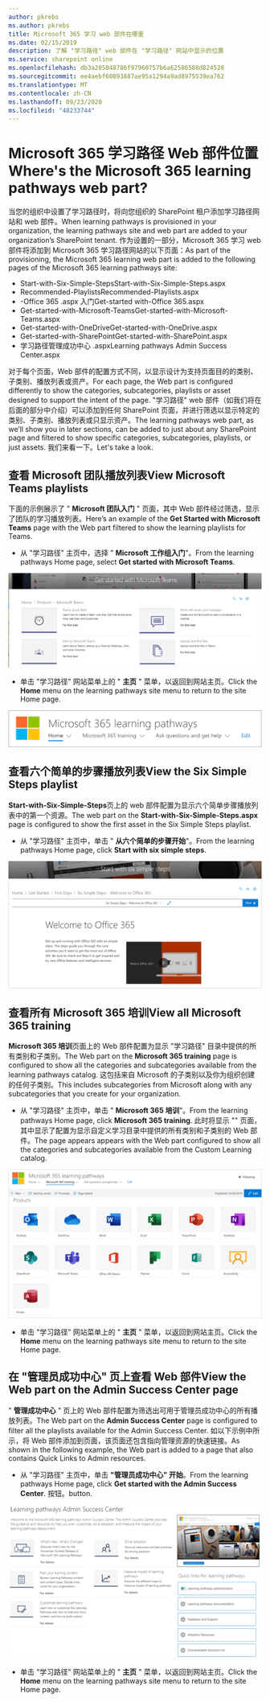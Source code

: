 ```yaml
---
author: pkrebs
ms.author: pkrebs
title: Microsoft 365 学习 web 部件在哪里
ms.date: 02/15/2019
description: 了解 "学习路径" web 部件在 "学习路径" 网站中显示的位置
ms.service: sharepoint online
ms.openlocfilehash: db3a205048786f97960757b6a62586588d824528
ms.sourcegitcommit: ee4aebf60893887ae95a1294a9ad8975539ea762
ms.translationtype: MT
ms.contentlocale: zh-CN
ms.lasthandoff: 09/23/2020
ms.locfileid: "48233744"
---
```

# <a name="wheres-the-microsoft-365-learning-pathways-web-part"></a><span data-ttu-id="f8942-103">Microsoft 365 学习路径 Web 部件位置</span><span class="sxs-lookup"><span data-stu-id="f8942-103">Where's the Microsoft 365 learning pathways web part?</span></span> 

<span data-ttu-id="f8942-104">当您的组织中设置了学习路径时，将向您组织的 SharePoint 租户添加学习路径网站和 web 部件。</span><span class="sxs-lookup"><span data-stu-id="f8942-104">When learning pathways is provisioned in your organization, the learning pathways site and web part are added to your organization’s SharePoint tenant.</span></span> <span data-ttu-id="f8942-105">作为设置的一部分，Microsoft 365 学习 web 部件将添加到 Microsoft 365 学习路径网站的以下页面：</span><span class="sxs-lookup"><span data-stu-id="f8942-105">As part of the provisioning, the Microsoft 365 learning web part is added to the following pages of the Microsoft 365 learning pathways site:</span></span>

- <span data-ttu-id="f8942-106">Start-with-Six-Simple-Steps</span><span class="sxs-lookup"><span data-stu-id="f8942-106">Start-with-Six-Simple-Steps.aspx</span></span> 
- <span data-ttu-id="f8942-107">Recommended-Playlists</span><span class="sxs-lookup"><span data-stu-id="f8942-107">Recommended-Playlists.aspx</span></span>
- <span data-ttu-id="f8942-108">-Office 365 .aspx 入门</span><span class="sxs-lookup"><span data-stu-id="f8942-108">Get-started with-Office 365.aspx</span></span>
- <span data-ttu-id="f8942-109">Get-started-with-Microsoft-Teams</span><span class="sxs-lookup"><span data-stu-id="f8942-109">Get-started-with-Microsoft-Teams.aspx</span></span>
- <span data-ttu-id="f8942-110">Get-started-with-OneDrive</span><span class="sxs-lookup"><span data-stu-id="f8942-110">Get-started-with-OneDrive.aspx</span></span>
- <span data-ttu-id="f8942-111">Get-started-with-SharePoint</span><span class="sxs-lookup"><span data-stu-id="f8942-111">Get-started-with-SharePoint.aspx</span></span>
- <span data-ttu-id="f8942-112">学习路径管理成功中心 .aspx</span><span class="sxs-lookup"><span data-stu-id="f8942-112">Learning pathways Admin Success Center.aspx</span></span>

<span data-ttu-id="f8942-113">对于每个页面，Web 部件的配置方式不同，以显示设计为支持页面目的的类别、子类别、播放列表或资产。</span><span class="sxs-lookup"><span data-stu-id="f8942-113">For each page, the Web part is configured differently to show the categories, subcategories, playlists or asset designed to support the intent of the page.</span></span> <span data-ttu-id="f8942-114">"学习路径" web 部件（如我们将在后面的部分中介绍）可以添加到任何 SharePoint 页面，并进行筛选以显示特定的类别、子类别、播放列表或只显示资产。</span><span class="sxs-lookup"><span data-stu-id="f8942-114">The learning pathways web part, as we’ll show you in later sections, can be added to just about any SharePoint page and filtered to show specific categories, subcategories, playlists, or just assets.</span></span> <span data-ttu-id="f8942-115">我们来看一下。</span><span class="sxs-lookup"><span data-stu-id="f8942-115">Let's take a look.</span></span> 

## <a name="view-microsoft-teams-playlists"></a><span data-ttu-id="f8942-116">查看 Microsoft 团队播放列表</span><span class="sxs-lookup"><span data-stu-id="f8942-116">View Microsoft Teams playlists</span></span>

<span data-ttu-id="f8942-117">下面的示例展示了 " **Microsoft 团队入门** " 页面，其中 Web 部件经过筛选，显示了团队的学习播放列表。</span><span class="sxs-lookup"><span data-stu-id="f8942-117">Here’s an example of the **Get Started with Microsoft Teams** page with the Web part filtered to show the learning playlists for Teams.</span></span> 

- <span data-ttu-id="f8942-118">从 "学习路径" 主页中，选择 " **Microsoft 工作组入门**"。</span><span class="sxs-lookup"><span data-stu-id="f8942-118">From the learning pathways Home page, select **Get started with Microsoft Teams**.</span></span>

![cg-whereiswp-teams.png](media/cg-whereiswp-teams.png)

- <span data-ttu-id="f8942-120">单击 "学习路径" 网站菜单上的 " **主页** " 菜单，以返回到网站主页。</span><span class="sxs-lookup"><span data-stu-id="f8942-120">Click the **Home** menu on the learning pathways site menu to return to the site Home page.</span></span>

![cg-homebtnmenu.png](media/cg-homebtnmenu.png)

## <a name="view-the-six-simple-steps-playlist"></a><span data-ttu-id="f8942-122">查看六个简单的步骤播放列表</span><span class="sxs-lookup"><span data-stu-id="f8942-122">View the Six Simple Steps playlist</span></span>

<span data-ttu-id="f8942-123">**Start-with-Six-Simple-Steps**页上的 web 部件配置为显示六个简单步骤播放列表中的第一个资源。</span><span class="sxs-lookup"><span data-stu-id="f8942-123">The web part on the **Start-with-Six-Simple-Steps.aspx** page is configured to show the first asset in the Six Simple Steps playlist.</span></span> 

- <span data-ttu-id="f8942-124">从 "学习路径" 主页中，单击 " **从六个简单的步骤开始**"。</span><span class="sxs-lookup"><span data-stu-id="f8942-124">From the learning pathways Home page,  click **Start with six simple steps**.</span></span> 

![cg-whereiswp-six.png](media/cg-whereiswp-six.png)

## <a name="view-all-microsoft-365-training"></a><span data-ttu-id="f8942-126">查看所有 Microsoft 365 培训</span><span class="sxs-lookup"><span data-stu-id="f8942-126">View all Microsoft 365 training</span></span>

<span data-ttu-id="f8942-127">**Microsoft 365 培训**页面上的 Web 部件配置为显示 "学习路径" 目录中提供的所有类别和子类别。</span><span class="sxs-lookup"><span data-stu-id="f8942-127">The Web part on the **Microsoft 365 training** page is configured to show all the categories and subcategories available from the learning pathways catalog.</span></span> <span data-ttu-id="f8942-128">这包括来自 Microsoft 的子类别以及你为组织创建的任何子类别。</span><span class="sxs-lookup"><span data-stu-id="f8942-128">This includes subcategories from Microsoft along with any subcategories that you create for your organization.</span></span>

- <span data-ttu-id="f8942-129">从 "学习路径" 主页中，单击 " **Microsoft 365 培训**"。</span><span class="sxs-lookup"><span data-stu-id="f8942-129">From the learning pathways Home page, click **Microsoft 365 training**.</span></span> <span data-ttu-id="f8942-130">此时将显示 "" 页面，其中显示了配置为显示自定义学习目录中提供的所有类别和子类别的 Web 部件。</span><span class="sxs-lookup"><span data-stu-id="f8942-130">The page appears appears with the Web part configured to show all the categories and subcategories available from the Custom Learning catalog.</span></span>

![cg-whereiswp-o365.png](media/cg-whereiswp-o365.png)

- <span data-ttu-id="f8942-132">单击 "学习路径" 网站菜单上的 " **主页** " 菜单，以返回到网站主页。</span><span class="sxs-lookup"><span data-stu-id="f8942-132">Click the **Home** menu on the learning pathways site menu to return to the site Home page.</span></span>

## <a name="view-the-web-part-on-the-admin-success-center-page"></a><span data-ttu-id="f8942-133">在 "管理员成功中心" 页上查看 Web 部件</span><span class="sxs-lookup"><span data-stu-id="f8942-133">View the Web part on the Admin Success Center page</span></span>

<span data-ttu-id="f8942-134">" **管理成功中心** " 页上的 Web 部件配置为筛选出可用于管理员成功中心的所有播放列表。</span><span class="sxs-lookup"><span data-stu-id="f8942-134">The Web part on the **Admin Success Center** page is configured to filter all the playlists available for the Admin Success Center.</span></span> <span data-ttu-id="f8942-135">如以下示例中所示，将 Web 部件添加到页面，该页面还包含指向管理资源的快速链接。</span><span class="sxs-lookup"><span data-stu-id="f8942-135">As shown in the following example, the Web part is added to a page that also contains Quick Links to Admin resources.</span></span> 

- <span data-ttu-id="f8942-136">从 "学习路径" 主页中，单击 **"管理员成功中心" 开始**。</span><span class="sxs-lookup"><span data-stu-id="f8942-136">From the learning pathways Home page, click **Get started with the Admin Success Center**.</span></span> <span data-ttu-id="f8942-137">按钮。</span><span class="sxs-lookup"><span data-stu-id="f8942-137">button.</span></span> 

![cg-adminsuccesscenterwebpart.png](media/cg-adminsuccesscenterwebpart.png)

- <span data-ttu-id="f8942-139">单击 "学习路径" 网站菜单上的 " **主页** " 菜单，以返回到网站主页。</span><span class="sxs-lookup"><span data-stu-id="f8942-139">Click the **Home** menu on the learning pathways site menu to return to the site Home page.</span></span>

